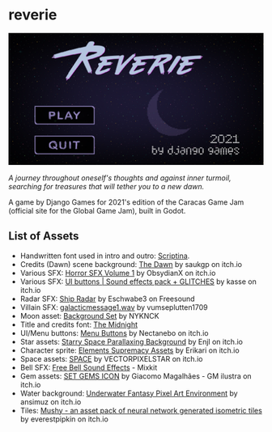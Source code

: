 # reverie

![Title Screen](title.png)

*A journey throughout oneself's thoughts and against inner turmoil, searching for treasures that will tether you to a new dawn.*

A game by Django Games for 2021's edition of the Caracas Game Jam (official site for the Global Game Jam), built in Godot. 

## List of Assets

* Handwritten font used in intro and outro: [Scriptina](https://www.1001fonts.com/scriptina-font.html). 
* Credits (Dawn) scene background: [The Dawn](https://saurabhkgp.itch.io/the-dawn-parallax-background) by saukgp on itch.io 
* Various SFX: [Horror SFX Volume 1](https://obsydianx.itch.io/horror-sfx-volume-1) by ObsydianX on itch.io 
* Various SFX: [UI buttons | Sound effects pack + GLITCHES](https://kasse.itch.io/ui-buttons-sound-effects-pack) by kasse on itch.io 
* Radar SFX: [Ship Radar](https://freesound.org/people/Eschwabe3/sounds/459838/) by Eschwabe3 on Freesound 
* Villain SFX: [galacticmessage1.wav](https://freesound.org/people/vumseplutten1709/sounds/243568/) by vumseplutten1709 
* Moon asset: [Background Set](https://kvsr.itch.io/background-set-pixel-assets) by NYKNCK 
* Title and credits font: [The Midnight](https://www.fontget.com/font/the-midnight/) 
* UI/Menu buttons: [Menu Buttons](https://nectanebo.itch.io/menu-buttons) by Nectanebo on itch.io 
* Star assets: [Starry Space Parallaxing Background](https://enjl.itch.io/background-starry-space) by Enjl on itch.io 
* Character sprite: [Elements Supremacy Assets](https://erikari.itch.io/elements-supremacy-assets) by Erikari on itch.io 
* Space assets: [SPACE](https://vectorpixelstar.itch.io/space) by VECTORPIXELSTAR on itch.io 
* Bell SFX: [Free Bell Sound Effects](https://mixkit.co/free-sound-effects/bell/) - Mixkit 
* Gem assets: [SET GEMS ICON](https://ilustragm.itch.io/set-gems-icon-01) by Giacomo Magalhães - GM ilustra on itch.io 
* Water background: [Underwater Fantasy Pixel Art Environment](https://ansimuz.itch.io/underwater-fantasy-pixel-art-environment) by ansimuz on itch.io 
* Tiles: [Mushy - an asset pack of neural network generated isometric tiles](https://everestpipkin.itch.io/mushy) by everestpipkin on itch.io

